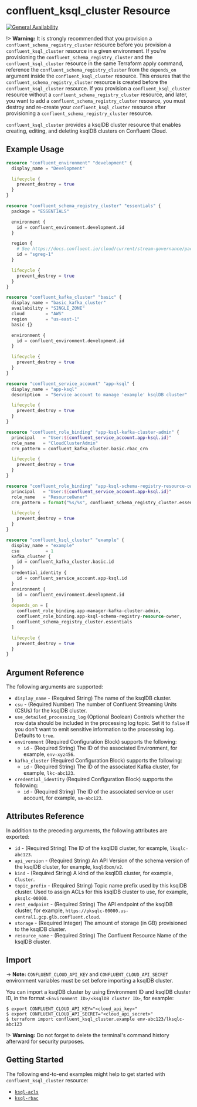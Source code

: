 # confluent_ksql_cluster Resource

[![General Availability](https://img.shields.io/badge/Lifecycle%20Stage-General%20Availability-%2345c6e8)](https://docs.confluent.io/cloud/current/api.html#section/Versioning/API-Lifecycle-Policy)

!> **Warning:**  It is strongly recommended that you provision a `confluent_schema_registry_cluster` resource before you provision a `confluent_ksql_cluster` resource in a given environment. If you're provisioning the `confluent_schema_registry_cluster` and the `confluent_ksql_cluster` resource in the same Terraform apply command, reference the `confluent_schema_registry_cluster` from the `depends_on` argument inside the `confluent_ksql_cluster` resource. This ensures that the `confluent_schema_registry_cluster` resource is created before the `confluent_ksql_cluster` resource. If you provision a `confluent_ksql_cluster` resource without a `confluent_schema_registry_cluster` resource, and later, you want to add a `confluent_schema_registry_cluster` resource, you must destroy and re-create your `confluent_ksql_cluster` resource after provisioning a `confluent_schema_registry_cluster` resource.

`confluent_ksql_cluster` provides a ksqlDB cluster resource that enables creating, editing, and deleting ksqlDB clusters on Confluent Cloud.

## Example Usage

```terraform
resource "confluent_environment" "development" {
  display_name = "Development"

  lifecycle {
    prevent_destroy = true
  }
}

resource "confluent_schema_registry_cluster" "essentials" {
  package = "ESSENTIALS"

  environment {
    id = confluent_environment.development.id
  }

  region {
    # See https://docs.confluent.io/cloud/current/stream-governance/packages.html#stream-governance-regions
    id = "sgreg-1"
  }

  lifecycle {
    prevent_destroy = true
  }
}

resource "confluent_kafka_cluster" "basic" {
  display_name = "basic_kafka_cluster"
  availability = "SINGLE_ZONE"
  cloud        = "AWS"
  region       = "us-east-1"
  basic {}

  environment {
    id = confluent_environment.development.id
  }

  lifecycle {
    prevent_destroy = true
  }
}

resource "confluent_service_account" "app-ksql" {
  display_name = "app-ksql"
  description  = "Service account to manage 'example' ksqlDB cluster"

  lifecycle {
    prevent_destroy = true
  }
}

resource "confluent_role_binding" "app-ksql-kafka-cluster-admin" {
  principal   = "User:${confluent_service_account.app-ksql.id}"
  role_name   = "CloudClusterAdmin"
  crn_pattern = confluent_kafka_cluster.basic.rbac_crn

  lifecycle {
    prevent_destroy = true
  }
}

resource "confluent_role_binding" "app-ksql-schema-registry-resource-owner" {
  principal   = "User:${confluent_service_account.app-ksql.id}"
  role_name   = "ResourceOwner"
  crn_pattern = format("%s/%s", confluent_schema_registry_cluster.essentials.resource_name, "subject=*")

  lifecycle {
    prevent_destroy = true
  }
}

resource "confluent_ksql_cluster" "example" {
  display_name = "example"
  csu          = 1
  kafka_cluster {
    id = confluent_kafka_cluster.basic.id
  }
  credential_identity {
    id = confluent_service_account.app-ksql.id
  }
  environment {
    id = confluent_environment.development.id
  }
  depends_on = [
    confluent_role_binding.app-manager-kafka-cluster-admin,
    confluent_role_binding.app-ksql-schema-registry-resource-owner,
    confluent_schema_registry_cluster.essentials
  ]

  lifecycle {
    prevent_destroy = true
  }
}
```

## Argument Reference

The following arguments are supported:

- `display_name` - (Required String) The name of the ksqlDB cluster.
- `csu` - (Required Number) The number of Confluent Streaming Units (CSUs) for the ksqlDB cluster.
- `use_detailed_processing_log` (Optional Boolean) Controls whether the row data should be included in the processing log topic. Set it to `false` if you don't want to emit sensitive information to the processing log. Defaults to `true`.
- `environment` (Required Configuration Block) supports the following:
    - `id` - (Required String) The ID of the associated Environment, for example, `env-xyz456`.
- `kafka_cluster` (Required Configuration Block) supports the following:
    - `id` - (Required String) The ID of the associated Kafka cluster, for example, `lkc-abc123`.
- `credential_identity` (Required Configuration Block) supports the following:
    - `id` - (Required String) The ID of the associated service or user account, for example, `sa-abc123`.

## Attributes Reference

In addition to the preceding arguments, the following attributes are exported:

- `id` - (Required String) The ID of the ksqlDB cluster, for example, `lksqlc-abc123`.
- `api_version` - (Required String) An API Version of the schema version of the ksqlDB cluster, for example, `ksqldbcm/v2`.
- `kind` - (Required String) A kind of the ksqlDB cluster, for example, `Cluster`.
- `topic_prefix` - (Required String) Topic name prefix used by this ksqlDB cluster. Used to assign ACLs for this ksqlDB cluster to use, for example, `pksqlc-00000`.
- `rest_endpoint` - (Required String) The API endpoint of the ksqlDB cluster, for example, `https://pksqlc-00000.us-central1.gcp.glb.confluent.cloud`.
- `storage` - (Required Integer) The amount of storage (in GB) provisioned to the ksqlDB cluster.
- `resource_name` - (Required String) The Confluent Resource Name of the ksqlDB cluster.

## Import

-> **Note:** `CONFLUENT_CLOUD_API_KEY` and `CONFLUENT_CLOUD_API_SECRET` environment variables must be set before importing a ksqlDB cluster.

You can import a ksqlDB cluster by using Environment ID and ksqlDB cluster ID, in the format `<Environment ID>/<ksqlDB cluster ID>`, for example:

```shell
$ export CONFLUENT_CLOUD_API_KEY="<cloud_api_key>"
$ export CONFLUENT_CLOUD_API_SECRET="<cloud_api_secret>"
$ terraform import confluent_ksql_cluster.example env-abc123/lksqlc-abc123
```

!> **Warning:**  Do not forget to delete the terminal's command history afterward for security purposes.


## Getting Started

The following end-to-end examples might help to get started with `confluent_ksql_cluster` resource:
* [`ksql-acls`](https://github.com/confluentinc/terraform-provider-confluent/tree/master/examples/configurations/ksql-acls)
* [`ksql-rbac`](https://github.com/confluentinc/terraform-provider-confluent/tree/master/examples/configurations/ksql-rbac)
